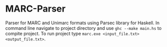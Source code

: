 # MARC-Parser
Parser for MARC and Unimarc formats using Parsec library for Haskell.
In command line navigate to project directory and use ```ghc --make main.hs``` to compite project.
To run project type ```marc.exe <input_file.txt> <output_file.txt>```.
